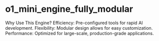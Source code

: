 # o1_mini_engine_fully_modular
Why Use This Engine? Efficiency: Pre-configured tools for rapid AI development. Flexibility: Modular design allows for easy customization. Performance: Optimized for large-scale, production-grade applications.
